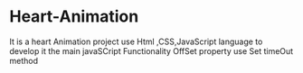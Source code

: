 # Heart-Animation
It is a heart Animation project  use Html ,CSS,JavaScript language to develop it the main javaSCript Functionality  OffSet property use Set timeOut method
